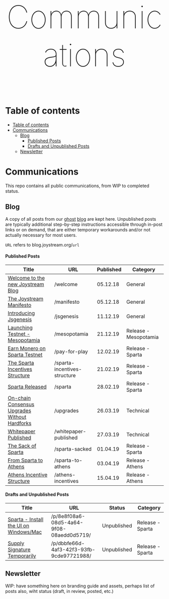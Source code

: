 <p align="center" style="font-size:100px;font-weight:100;">Communications</p>

# Table of contents

- [Table of contents](#table-of-contents)
- [Communications](#communications)
  - [Blog](#blog)
      - [Published Posts](#published-posts)
      - [Drafts and Unpublished Posts](#drafts-and-unpublished-posts)
  - [Newsletter](#newsletter)

# Communications

This repo contains all public communications, from WIP to completed status.

## Blog

A copy of all posts from our [ghost](https://github.com/TryGhost/Ghost) [blog](https://blog.joystream.org/) are kept here. Unpublished posts are typically additional step-by-step instructions accessible through in-post links or on demand, that are either temporary workarounds and/or not actually necessary for most users.

`URL` refers to blog.joystream.org/`url`

#### Published Posts
| Title                                                                                                                                                                 | URL                           | Published         | Category              |
| ------------------------------------                                                                                                                                  |------------------------------ | ------------------| --------------        |
| [Welcome to the new Joystream Blog](https://github.com/Joystream/communications/tree/master/blog/welcome-to-the-new-joystream-blog)                                   | /welcome                      | 05.12.18          | General               |
| [The Joystream Manifesto](https://github.com/Joystream/communications/tree/master/blog/the-joystream-manifesto)                                                       | /manifesto                    | 05.12.18          | General               |
| [Introducing Jsgenesis](https://github.com/Joystream/communications/tree/master/blog/introducing-jsgenesis)                                                           | /jsgenesis                    | 11.12.19          | General               |
| [Launching Testnet - Mesopotamia](https://github.com/Joystream/communications/tree/master/blog/launching-testnet-mesopotamia)                                         | /mesopotamia                  | 21.12.19          | Release - Mesopotamia |
| [Earn Monero on Sparta Testnet](https://github.com/Joystream/communications/tree/master/blog/earn-monero-on-sparta-testnet)                                           | /pay-for-play                 | 12.02.19          | Release - Sparta      |
| [The Sparta Incentives Structure](https://github.com/Joystream/communications/tree/master/blog/the-sparta-incentive-structure)                                        | /sparta-incentives-structure  | 21.02.19          | Release - Sparta      |
| [Sparta Released](https://github.com/Joystream/communications/tree/master/blog/sparta-released)                                                                       | /sparta                       | 28.02.19          | Release - Sparta      |
| [On-chain Consensus Upgrades Without Hardforks](https://github.com/Joystream/communications/tree/master/blog/on-chain-consensus-upgrades-without-requiring-hardforks) | /upgrades                     | 26.03.19          | Technical             |
| [Whitepaper Published](https://github.com/Joystream/communications/tree/master/blog/whitepaper-published)                                                             | /whitepaper-published         | 27.03.19          | Technical             |
| [The Sack of Sparta](https://github.com/Joystream/communications/tree/master/blog/the-sack-of-sparta)                                                                 | /sparta-sacked                | 01.04.19          | Release - Sparta      |
| [From Sparta to Athens](https://github.com/Joystream/communications/tree/master/blog/from-sparta-to-athens)                                                           | /sparta-to-athens             | 03.04.19          | Release - Athens      |
| [Athens Incentive Structure](https://github.com/Joystream/communications/tree/master/blog/drafts-unpublished/the-athens-incentive-structure)               | /athens-incentives                       | 15.04.19             | Release - Athens      |


#### Drafts and Unpublished Posts
| Title                                                                                                                                                      | URL                                      | Status            | Category              |
| ------------------------------------                                                                                                                       |------------------------------            | ------------------| --------------        |
| [Sparta - Install the UI on Windows/Mac](https://github.com/Joystream/communications/tree/master/blog/drafts-unpublished/sparta-ui)                        | /p/8e8f08a6-08d5-4a64-9f08-08aedd0d5719/ | Unpublished       | Release - Sparta      |
| [Supply Signature Temporarily](https://github.com/Joystream/communications/tree/master/blog/drafts-unpublished/supply-signature-temporarily)               | /p/dbbfe66d-4af3-42f3-93fb-9cde97721988/ | Unpublished       | Release - Sparta      |



## Newsletter

WIP: have something here on branding guide and assets, perhaps list of posts also, wiht status (draft, in review, posted, etc.)
